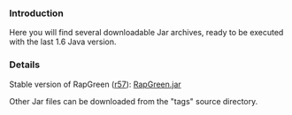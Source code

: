 ### Introduction ###

Here you will find several downloadable Jar archives, ready to be executed with the last 1.6 Java version.


### Details ###

Stable version of RapGreen ([r57](https://code.google.com/p/rap-green/source/detail?r=57)):
[RapGreen.jar](http://gohelle.cirad.fr/phylogeny/rapgreen-downloads/RapGreen.jar)

Other Jar files can be downloaded from the "tags" source directory.